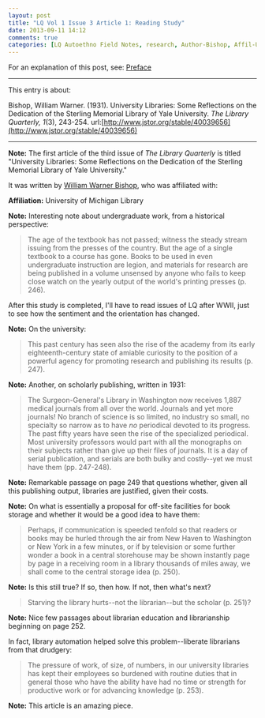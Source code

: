 ```yaml
---
layout: post
title: "LQ Vol 1 Issue 3 Article 1: Reading Study"
date: 2013-09-11 14:12
comments: true
categories: [LQ Autoethno Field Notes, research, Author-Bishop, Affil-University of Michigan Library]
---
```


For an explanation of this post, see:
[Preface](/blog/2013/08/14/lq-autoethnography-research-journal-preface/)

---

This entry is about:

Bishop, William Warner. (1931). University Libraries: Some
Reflections on the Dedication of the Sterling Memorial Library of
Yale University. *The Library Quarterly, 1*(3), 243-254.
url:[http://www.jstor.org/stable/40039656](http://www.jstor.org/stable/40039656)

---

**Note:** The first article of the third issue of *The Library
Quarterly* is titled "University Libraries: Some Reflections on
the Dedication of the Sterling Memorial Library of Yale
University."

It was written by [William Warner
Bishop](http://bentley.umich.edu/research/guides/libarch/bishop.php),
who was affiliated with:

**Affiliation:** University of Michigan Library

**Note:** Interesting note about undergraduate work, from a
historical perspective:

> The age of the textbook has not passed; witness the steady
> stream issuing from the presses of the country. But the age of a
> single textbook to a course has gone. Books to be used in even
> undergraduate instruction are legion, and materials for research
> are being published in a volume unsensed by anyone who fails to
> keep close watch on the yearly output of the world's printing
> presses (p. 246).

After this study is completed, I'll have to read issues of LQ
after WWII, just to see how the sentiment and the orientation has
changed.

**Note:** On the university:

> This past century has seen also the rise of the academy from its
> early eighteenth-century state of amiable curiosity to the
> position of a powerful agency for promoting research and
> publishing its results (p. 247).

**Note:** Another, on scholarly publishing, written in 1931:

> The Surgeon-General's Library in Washington now receives 1,887
> medical journals from all over the world. Journals and yet more
> journals! No branch of science is so limited, no industry so
> small, no specialty so narrow as to have *no* periodical devoted
> to its progress. The past fifty years have seen the rise of the
> specialized periodical. Most university professors would part
> with all the monographs on their subjects rather than give up
> their files of journals. It is a day of serial publication, and
> serials are both bulky and costly--yet we must have them (pp.
> 247-248).

**Note:** Remarkable passage on page 249 that questions whether,
given all this publishing output, libraries are justified, given
their costs.

**Note:** On what is essentially a proposal for off-site
facilities for book storage and whether it would be a good idea to
have them:

> Perhaps, if communication is speeded tenfold so that readers or
> books may be hurled through the air from New Haven to Washington
> or New York in a few minutes, or if by television or some
> further wonder a book in a central storehouse may be shown
> instantly page by page in a receiving room in a library
> thousands of miles away, we shall come to the central storage
> idea (p. 250).

**Note:** Is this still true? If so, then how. If not, then what's
next?

> Starving the library hurts--not the librarian--but the scholar
> (p. 251)?

**Note:** Nice few passages about librarian education and
librarianship beginning on page 252.

In fact, library automation helped solve this problem--liberate
librarians from that drudgery:

> The pressure of work, of size, of numbers, in our university
> libraries has kept their employees so burdened with routine
> duties that in general those who have the ability have had no
> time or strength for productive work or for advancing knowledge
> (p. 253).

**Note:** This article is an amazing piece.
